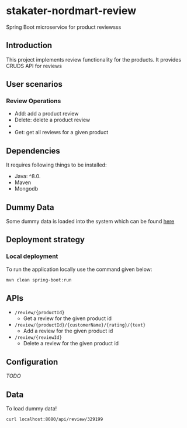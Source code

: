 # stakater-nordmart-review

Spring Boot microservice for product reviewsss

## Introduction

This project implements review functionality for the products. It provides CRUDS API for reviews

## User scenarios

### Review Operations

- Add: add a product review
- Delete: delete a product review
- 
- Get: get all reviews for a given product


## Dependencies

It requires following things to be installed:

* Java: ^8.0.
* Maven
* Mongodb

## Dummy Data

Some dummy data is loaded into the system which can be found [here](https://github.com/stakater-lab/stakater-nordmart-review/blob/master/src/main/java/com/stakater/nordmart/service/ReviewServiceImpl.java#L30-L54)

## Deployment strategy

### Local deployment

To run the application locally use the command given below:

```bash
mvn clean spring-boot:run
```

## APIs

- `/review/{productId}`
  - Get a review for the given product id
- `/review/{productId}/{customerName}/{rating}/{text}`
  - Add a review for the given product id
- `/review/{reviewId}`
  - Delete a review for the given product id

## Configuration

_TODO_

## Data

To load dummy data!
```bash
curl localhost:8080/api/review/329199
```
